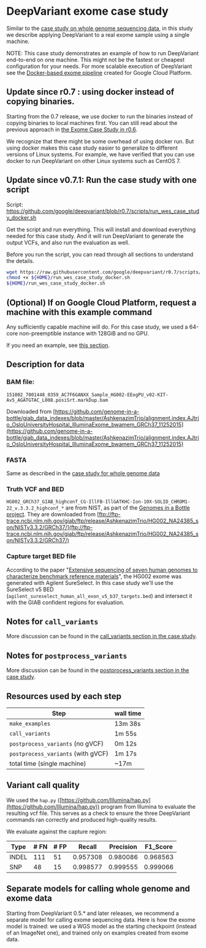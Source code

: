# DeepVariant exome case study

Similar to the [case study on whole genome sequencing
data](deepvariant-case-study.md), in this study we describe applying DeepVariant
to a real exome sample using a single machine.

NOTE: This case study demonstrates an example of how to run DeepVariant
end-to-end on one machine. This might not be the fastest or cheapest
configuration for your needs. For more scalable execution of DeepVariant see the
[Docker-based exome pipeline](https://cloud.google.com/genomics/deepvariant)
created for Google Cloud Platform.

## Update since r0.7 : using docker instead of copying binaries.

Starting from the 0.7 release, we use docker to run the binaries instead of
copying binaries to local machines first. You can still read about the previous
approach in
[the Exome Case Study in r0.6](https://github.com/google/deepvariant/blob/r0.6/docs/deepvariant-exome-case-study.md).

We recognize that there might be some overhead of using docker run. But using
docker makes this case study easier to generalize to different versions of Linux
systems. For example, we have verified that you can use docker to run
DeepVariant on other Linux systems such as CentOS 7.

## Update since v0.7.1: Run the case study with one script

Script:
https://github.com/google/deepvariant/blob/r0.7/scripts/run_wes_case_study_docker.sh

Get the script and run everything. This will install and download everything
needed for this case study. And it will run DeepVariant to generate the output
VCFs, and also run the evaluation as well.

Before you run the script, you can read through all sections to understand the
details.

```bash
wget https://raw.githubusercontent.com/google/deepvariant/r0.7/scripts/run_wes_case_study_docker.sh -P ${HOME}
chmod +x ${HOME}/run_wes_case_study_docker.sh
${HOME}/run_wes_case_study_docker.sh
```

## (Optional) If on Google Cloud Platform, request a machine with this example command

Any sufficiently capable machine will do. For this case study, we used a 64-core
non-preemptible instance with 128GiB and no GPU.

If you need an example, see
[this section](deepvariant-case-study.md#optional-if-on-google-cloud-platform-request-a-machine-with-this-example-command).

## Description for data

### BAM file:

`151002_7001448_0359_AC7F6GANXX_Sample_HG002-EEogPU_v02-KIT-Av5_AGATGTAC_L008.posiSrt.markDup.bam`

Downloaded from
[https://github.com/genome-in-a-bottle/giab_data_indexes/blob/master/AshkenazimTrio/alignment.index.AJtrio_OsloUniversityHospital_IlluminaExome_bwamem_GRCh37_11252015](https://github.com/genome-in-a-bottle/giab_data_indexes/blob/master/AshkenazimTrio/alignment.index.AJtrio_OsloUniversityHospital_IlluminaExome_bwamem_GRCh37_11252015)

### FASTA

Same as described in the [case study for whole genome
data](deepvariant-case-study.md#test_data)

### Truth VCF and BED

`HG002_GRCh37_GIAB_highconf_CG-IllFB-IllGATKHC-Ion-10X-SOLID_CHROM1-22_v.3.3.2_highconf_*`
are from NIST, as part of the [Genomes in a Bottle
project](http://jimb.stanford.edu/giab/). They are downloaded from
[ftp://ftp-trace.ncbi.nlm.nih.gov/giab/ftp/release/AshkenazimTrio/HG002_NA24385_son/NISTv3.3.2/GRCh37/](ftp://ftp-trace.ncbi.nlm.nih.gov/giab/ftp/release/AshkenazimTrio/HG002_NA24385_son/NISTv3.3.2/GRCh37/)

### Capture target BED file

According to the paper "[Extensive sequencing of seven human genomes to
characterize benchmark reference
materials](https://www.nature.com/articles/sdata201625)", the HG002 exome was
generated with Agilent SureSelect. In this case study we'll use the SureSelect
v5 BED (`agilent_sureselect_human_all_exon_v5_b37_targets.bed`) and intersect it
with the GIAB confident regions for evaluation.

## Notes for `call_variants`

More discussion can be found in the
[call_variants section in the case study](deepvariant-case-study.md#notes-for-call-variants).

## Notes for `postprocess_variants`

More discussion can be found in the
[postprocess_variants section in the case study](deepvariant-case-study.md#notes-for-postprocess-variants).

## Resources used by each step

Step                               | wall time
---------------------------------- | ---------
`make_examples`                    | 13m 38s
`call_variants`                    | 1m 55s
`postprocess_variants` (no gVCF)   | 0m 12s
`postprocess_variants` (with gVCF) | 1m 17s
total time (single machine)        | ~17m

## Variant call quality

We used the `hap.py`
([https://github.com/Illumina/hap.py](https://github.com/Illumina/hap.py))
program from Illumina to evaluate the resulting vcf file. This serves as a check
to ensure the three DeepVariant commands ran correctly and produced high-quality
results.

We evaluate against the capture region:

Type  | # FN | # FP | Recall   | Precision | F1\_Score
----- | ---- | ---- | -------- | --------- | ---------
INDEL | 111  | 51   | 0.957308 | 0.980086  | 0.968563
SNP   | 48   | 15   | 0.998577 | 0.999555  | 0.999066

## Separate models for calling whole genome and exome data

Starting from DeepVariant 0.5.\* and later releases, we recommend a separate
model for calling exome sequencing data. Here is how the exome model is trained:
we used a WGS model as the starting checkpoint (instead of an ImageNet one), and
trained only on examples created from exome data.
